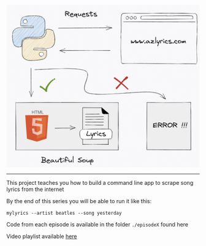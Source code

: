 <div align="center">
  <img src="./architecture.png"><br>
</div>

---

This project teaches you how to build a command line app to scrape song lyrics from the internet

By the end of this series you will be able to run it like this:

    mylyrics --artist beatles --song yesterday

Code from each episode is available in the folder `./episodeX` found here

Video playlist available [here](TODO)
